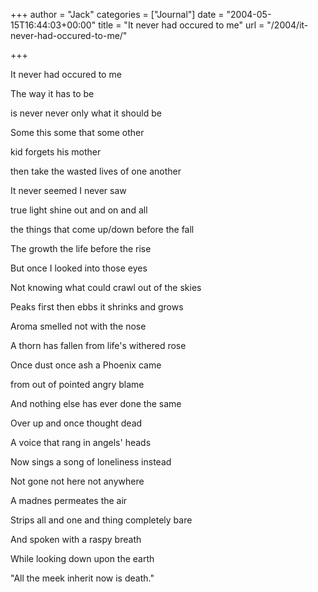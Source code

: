 +++
author = "Jack"
categories = ["Journal"]
date = "2004-05-15T16:44:03+00:00"
title = "It never had occured to me"
url = "/2004/it-never-had-occured-to-me/"

+++

It never had occured to me 

The way it has to be 

is never never only what it should be 

Some this some that some other 

kid forgets his mother 

then take the wasted lives of one another 

It never seemed I never saw 

true light shine out and on and all 

the things that come up/down before the fall 

The growth the life before the rise 

But once I looked into those eyes 

Not knowing what could crawl out of the skies 

Peaks first then ebbs it shrinks and grows 

Aroma smelled not with the nose 

A thorn has fallen from life's withered rose 

Once dust once ash a Phoenix came 

from out of pointed angry blame 

And nothing else has ever done the same 

Over up and once thought dead 

A voice that rang in angels' heads 

Now sings a song of loneliness instead 

Not gone not here not anywhere 

A madnes permeates the air 

Strips all and one and thing completely bare 

And spoken with a raspy breath 

While looking down upon the earth 

"All the meek inherit now is death."
